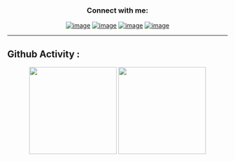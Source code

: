 
<h3 align="center">Connect with me:</h3>
<div align="center">

[![image](https://img.shields.io/badge/Instagram-E4405F?style=for-the-badge&logo=instagram&logoColor=white)](https://www.instagram.com/mazdak.dev)
[![image](https://img.shields.io/badge/Email-D14836?style=for-the-badge&logo=gmail&logoColor=white)](mailto:contact@mazdak.dev)
[![image](https://img.shields.io/badge/Twitter-blue?style=for-the-badge&logo=Twitter&logoColor=white)](https://twitter.com/mazdak1111)
[![image](https://img.shields.io/badge/Telegram-blue?style=for-the-badge&logo=Telegram&logoColor=white)](https://t.me/mazdakdev)

</div>

- - - -

## Github Activity :

<p align= "center">
    <img height= "200" src="https://github-readme-stats-git-masterrstaa-rickstaa.vercel.app/api?username=Mazdakdev&theme=react&show_icons=true&include_all_commits=true&count_private=true" />
  <img height="200"  src="https://github-readme-stats-git-masterrstaa-rickstaa.vercel.app/api/top-langs/?username=Mazdakdev&theme=react&layout=compact&langs_count=10&count_private=true" />
</p>

